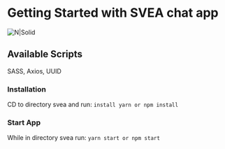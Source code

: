 # Getting Started with SVEA chat app

![N|Solid](https://is3-ssl.mzstatic.com/image/thumb/Purple114/v4/36/2f/74/362f74fe-b45e-28b6-491e-f3e26fee5b61/source/60x60bb.jpg)

## Available Scripts
SASS, Axios, UUID

### Installation
CD to directory svea and run:
```install yarn or npm install```
### Start App
While in directory svea run:
```yarn start or npm start```